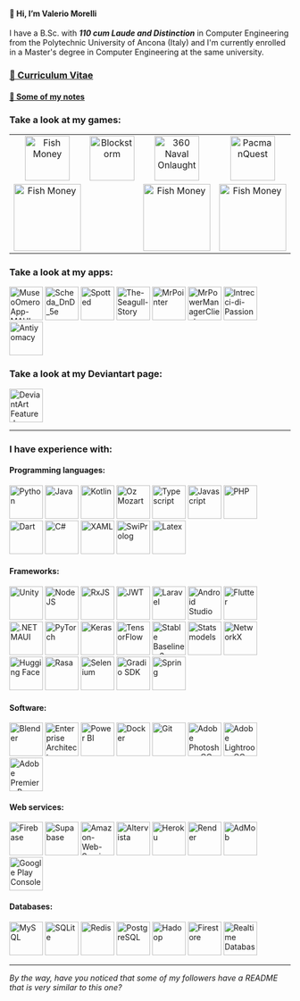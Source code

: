 #### 👋 Hi, I’m Valerio Morelli

I have a B.Sc. with ***110 cum Laude and Distinction*** in Computer Engineering from the Polytechnic University of Ancona (Italy) and I'm currently enrolled in a Master's degree in Computer Engineering at the same university.

### [📄 Curriculum Vitae](https://github.com/user-attachments/files/18718471/Valerio.Morelli.-.Curriculum.Vitae.Signed.pdf)
#### [📒 Some of my notes](https://github.com/MrPio/UNI-Notes)

### Take a look at my games:

<table style="width: 100%; border: none;" cellspacing="0" cellpadding="0" border="0">
  <tr>
    <td align="center"><a href="https://github.com/MrPio/FishMoney"><img src="https://github.com/user-attachments/assets/067810bc-1f5e-47ee-827e-15ab26822c56" height="80rem" title="Fish Money"></a></td>
    <td align="center"><a href="https://github.com/MrPio/Blockstorm"><img src="https://github.com/user-attachments/assets/b25160bf-b3de-4fd7-b4ab-c0dff8d93c25" height="80rem" title="Blockstorm"></a></td>
    <td align="center"><a href="https://github.com/MrPio/360-Naval-Onslaught"><img src="https://github.com/user-attachments/assets/19f8704f-c765-4eef-bafd-8f547ff5f288" height="80rem" title="360 Naval Onlaught"></a></td>
    <td align="center"><a href="https://github.com/MrPio/PacmanQuest"><img src="https://github.com/user-attachments/assets/7e41eaf1-cf31-4c9e-96f0-d93a1abc4d5e" height="80rem" title="PacmanQuest"></a></td>
    <td align="center"><a href="https://github.com/MrPio/MrMiner/"><img src="https://github.com/user-attachments/assets/d1026757-3fae-49b7-b6cd-01c0f2e5e3af" height="80rem" title="MrMiner"></a></td>
    <td align="center"><a href="https://github.com/MrPio/CookieClicker-replica-"><img src="https://github.com/user-attachments/assets/9eda378a-7741-4ca1-b92d-7c804dfa4bf1" height="80rem" title="Cookie Clicker"></a></td>
  </tr>
  <tr>
    <td align="center"><a href="https://play.unity.com/en/games/98842023-8746-42f8-8bf1-205171d73e2c/fish-money"><img src="https://github.com/user-attachments/assets/b7ff7bff-9076-4b67-bc96-ca446499f532" width="120rem" title="Fish Money"></a></td>
    <td align="center"></td>
    <td align="center"><a href="https://play.unity.com/en/games/3e848b90-ba30-413f-a65e-62e459a52077/360-naval-onslaught"><img src="https://github.com/user-attachments/assets/b7ff7bff-9076-4b67-bc96-ca446499f532" width="120rem" title="Fish Money"></a></td>
    <td align="center"><a href="https://play.unity.com/en/games/d8005ead-716d-43c7-aecb-437ca361a443/pacman-quest"><img src="https://github.com/user-attachments/assets/b7ff7bff-9076-4b67-bc96-ca446499f532" width="120rem" title="Fish Money"></a></td>
    <td align="center"></td>
    <td align="center"></td>
  </tr>
</table>

### Take a look at my apps:
<div>
  <a href="https://github.com/MrPio/MuseoOmeroApp-MAUI"><img src="https://github.com/user-attachments/assets/9feca4f4-ae94-41b5-a5c1-23117d982f76" height="60rem" title="MuseoOmeroApp-MAUI"></a>
  <a href="https://github.com/MrPio/Scheda_DnD_5e"><img src="https://github.com/user-attachments/assets/588583db-d625-4040-af8a-253d6311efbc" height="60rem" title="Scheda_DnD_5e"></a>
  <a href="https://github.com/MrPio/Spotted-Kotlin"><img src="https://github.com/user-attachments/assets/156791bc-88ed-442d-9dbe-631037be89f4" height="60rem" title="Spotted"></a>
  <a href="https://github.com/MrPio/The-Seagull-Story"><img src="https://github.com/user-attachments/assets/7f3d6c31-a1eb-4e27-b4f2-9139b59d5538" height="60rem" title="The-Seagull-Story"></a>
  <a href="https://github.com/MrPio/MrPointer"><img src="https://github.com/user-attachments/assets/9acef4d7-4a75-4c50-8363-ccafbc311f3d" height="60rem" title="MrPointer"></a>
  <a href="https://github.com/MrPio/MrPowerManagerClient"><img src="https://github.com/user-attachments/assets/d37109a2-b183-4fbc-98a5-26b607bc33c2" height="60rem" title="MrPowerManagerClient"></a>
  <a href="https://github.com/MrPio/Intrecci-di-Passione"><img src="https://github.com/user-attachments/assets/0b1e1e7a-376b-40c4-86ca-b8bf3468e6ae" height="60rem" title="Intrecci-di-Passione"></a>
  <a href="https://github.com/MrPio/Antiyomacy"><img src="https://github.com/user-attachments/assets/a78a21f8-f002-4094-8b4c-479d51ab309f" height="60rem" title="Antiyomacy"></a>
</div>

### Take a look at my Deviantart page:
<div>
  <a href="https://www.deviantart.com/mrpio5/gallery/74322990/featured"><img src="https://github.com/user-attachments/assets/aab33de9-ecf3-454f-956e-562670efecd6" height="60rem" title="DeviantArt Featured"></a>
</div>


---
### I have experience with:

#### Programming languages:
<div>
  <img src="https://github.com/user-attachments/assets/774b34a3-5ac2-4272-8955-57bf0cb2763b" height="60rem" title="Python">
  <img src="https://cdn-icons-png.flaticon.com/512/5968/5968282.png" height="60rem" title="Java">
  <img src="https://github.com/user-attachments/assets/39eb95c4-22e8-4f47-b345-14395d55c771" height="60rem" title="Kotlin">
  <img src="https://github.com/user-attachments/assets/133fd6d2-dc16-431e-bd93-d7f60925e65a" height="60rem" title="Oz Mozart">
  <img src="https://github.com/user-attachments/assets/77acf964-fd00-49fe-b89a-72f062e8c31e" height="60rem" title="Typescript">
  <img src="https://github.com/user-attachments/assets/c1ef5fb7-6c4d-4412-bbb3-27b866b9a5b2" height="60rem" title="Javascript">
  <img src="https://github.com/user-attachments/assets/c8c58b8a-aa9c-43af-adaf-cf4431c47c6f" height="60rem" title="PHP">
  <img src="https://github.com/user-attachments/assets/58c8ea18-8dca-4835-8b6a-7c692de3dd2f" height="60rem" title="Dart">
  <img src="https://github.com/user-attachments/assets/e1edbce4-c92b-4dd6-b839-123cd41b2fdf" height="60rem" title="C#">
  <img src="https://github.com/user-attachments/assets/d3c5d98c-e484-490f-92b7-af6494a55d84" height="60rem" title="XAML">
  <img src="https://cdn.icon-icons.com/icons2/2107/PNG/512/file_type_prolog_icon_130230.png" height="60rem" title="SwiProlog">
  <img src="https://github.com/user-attachments/assets/f435bae4-2970-4a87-8b74-64709d6c686a" height="60rem" title="Latex">
</div>

#### Frameworks:
<div>
  <img src="https://user-images.githubusercontent.com/61319844/156958898-1f821b0d-21a8-444c-bc01-3cc3f49a44e8.png" height="60rem" title="Unity">
  <img src="https://upload.wikimedia.org/wikipedia/commons/d/d9/Node.js_logo.svg" height="60rem" title="NodeJS">
  <img src="https://rxjs.dev/generated/images/marketing/home/Rx_Logo-512-512.png" height="60rem" title="RxJS">
  <img src="https://cdn.worldvectorlogo.com/logos/jwt-3.svg" height="60rem" title="JWT">
  <img src="https://github.com/user-attachments/assets/751fa0ed-059f-4346-83e7-4c54a21323c8" height="60rem" title="Laravel">
  <img src="https://github.com/user-attachments/assets/9db616cf-2d40-4593-93cf-7a74631cbf26" height="60rem" title="Android Studio">
  <img src="https://web-strapi.mrmilu.com/uploads/flutter_logo_470e9f7491.png" height="60rem" title="Flutter">
  <img src="https://miro.medium.com/v2/resize:fit:400/1*r9PHaS8b0YCrOnMu9tZz9g.png" height="60rem" title=".NET MAUI">
  <img src="https://upload.wikimedia.org/wikipedia/commons/thumb/1/10/PyTorch_logo_icon.svg/640px-PyTorch_logo_icon.svg.png" height="60rem" title="PyTorch">
  <img src="https://github.com/user-attachments/assets/d2a74c09-d023-45bd-8a41-a01dc4d75400" height="60rem" title="Keras">
  <img src="https://upload.wikimedia.org/wikipedia/commons/thumb/2/2d/Tensorflow_logo.svg/1915px-Tensorflow_logo.svg.png" height="60rem" title="TensorFlow">
  <img src="https://github.com/MrPio/MrPio/assets/22773005/abadbbb3-1126-4025-b086-2370ae61318e" height="60rem" title="Stable Baselines 3">
  <img src="https://github.com/user-attachments/assets/a17659ee-459a-4c81-90ea-1733a3246dc8" height="60rem" title="Statsmodels">
  <img src="https://github.com/user-attachments/assets/c2a68dd5-154d-454e-9eb6-3a0af7a92f87" height="60rem" title="NetworkX">

  <img src="https://workable-application-form.s3.amazonaws.com/advanced/production/61557f91d9510741dc62e7f8/c3635b59-a3d2-444a-b636-a9d0061dcdde" height="60rem" title="Hugging Face">
  <img src="https://github.com/user-attachments/assets/700a1ff5-7843-464f-a78e-0dd01af74121" height="60rem" title="Rasa">
  <img src="https://github.com/user-attachments/assets/3306cf3a-4577-4f7c-ae8f-03fca21dc285" height="60rem" title="Selenium">
  <img src="https://github.com/user-attachments/assets/a1d6f7e7-f95e-4731-9947-6c2c7ecde4d4" height="60rem" title="Gradio SDK">
  <img src="https://github.com/user-attachments/assets/c60d098f-25fc-41d6-a8aa-42987f34a6ad" height="60rem" title="Spring">
</div>


#### Software:
<div>
  <img src="https://upload.wikimedia.org/wikipedia/commons/thumb/0/0c/Blender_logo_no_text.svg/768px-Blender_logo_no_text.svg.png" height="60rem" title="Blender">
  <img src="https://github.com/MrPio/MrPio/assets/22773005/4ff5946f-e536-4d7e-9c1c-a7c660b0cb27" height="60rem" title="Enterprise Architect">
  <img src="https://github.com/user-attachments/assets/dd9e42bd-c6b6-43fd-868c-6b7d4e2449a5" height="60rem" title="Power BI">
  <img src="https://github.com/user-attachments/assets/452eb402-92f2-4e11-bad1-35287f0bf0c5" height="60rem" title="Docker">
  <img src="https://upload.wikimedia.org/wikipedia/commons/thumb/3/3f/Git_icon.svg/2048px-Git_icon.svg.png" height="60rem" title="Git">
  <img src="https://github.com/user-attachments/assets/49b8d27b-644e-4220-bdf0-f8fd6fdc2c81" height="60rem" title="Adobe Photoshop CC">
  <img src="https://github.com/user-attachments/assets/dd9a6fe0-8b4c-4065-81a7-f13703687f19" height="60rem" title="Adobe Lightroom CC">
  <img src="https://github.com/user-attachments/assets/42423133-7084-4027-97f5-0fde71cdd5b7" height="60rem" title="Adobe Premiere Pro CC">
</div>

#### Web services:
<div>
  <img src="https://upload.wikimedia.org/wikipedia/commons/f/fd/Firebase_Logo_%28No_wordmark%29_%282024-%29.svg" height="60rem" title="Firebase">
  <img src="https://github.com/user-attachments/assets/2c741c6e-0062-40b3-9b76-8ed9edca4f0d" height="60rem" title="Supabase">
  <img src="https://github.com/user-attachments/assets/967d7fdd-332a-47ff-96d2-74fc5a9cd4c2" height="60rem" title="Amazon-Web-Services">
  <img src="https://github.com/user-attachments/assets/d440e6a6-b36c-459e-a6f4-3734df1f60c4" height="60rem" title="Altervista">
  <img src="https://github.com/user-attachments/assets/ae5b70b9-3484-4941-bdf5-242b877fafdd" height="60rem" title="Heroku">
  <img src="https://github.com/user-attachments/assets/1e2fd858-1567-4873-b56d-0360e8f9eca7" height="60rem" title="Render">
  <img src="https://github.com/user-attachments/assets/e463d6a4-b672-4ad6-8f43-2249ef2f49ab" height="60rem" title="AdMob">
  <img src="https://github.com/user-attachments/assets/445f0e5d-3f49-4854-8d41-0fee5d0f22bd" height="60rem" title="Google Play Console">
</div>

#### Databases:
<div>
  <img src="https://cdn-icons-png.flaticon.com/512/5968/5968313.png" height="60rem" title="MySQL">
  <img src="https://github.com/user-attachments/assets/b002ef28-9e6a-4252-b6e8-c424c7aec6f9" height="60rem" title="SQLite">
  <img src="https://www.geekandjob.com/uploads/wiki/5f6231ac011726c714dfa5bad0c05c4a4c8ad8c4.png" height="60rem" title="Redis">
  <img src="https://upload.wikimedia.org/wikipedia/commons/2/29/Postgresql_elephant.svg" height="60rem" title="PostgreSQL">
  <img src="https://cdn.worldvectorlogo.com/logos/hadoop.svg" height="60rem" title="Hadoop">
  <img src="https://github.com/user-attachments/assets/e855e3ae-c733-4948-8a50-e93ad988e011" height="60rem" title="Firestore">
  <img src="https://github.com/user-attachments/assets/214a1ed4-f427-42ac-81c5-b480c53ae6a8" height="60rem" title="Realtime Database">
</div>


<!--
#### OS:
<div>
  <img src="https://github.com/user-attachments/assets/241f38d5-0ac7-46b8-8e11-42b90812c4cb" height="60rem" title="Windows">
  <img src="https://upload.wikimedia.org/wikipedia/commons/9/9e/UbuntuCoF.svg" height="60rem" title="Ubuntu">
  <img src="https://github.com/user-attachments/assets/f1b66b25-9068-4596-9943-6d728eb6d277" height="60rem" title="LinuxLite">
  <img src="https://github.com/user-attachments/assets/e4b2f09d-df90-4d63-a714-db30c2b65d4e" height="60rem" title="Kali Linux">
</div>-->

<!--
### What I plan on learning:

<div>
  <img src="https://github.com/MrPio/MrPio/assets/22773005/97920227-b04f-4b5b-8596-d143e69c29e1" height="60rem" title="Unreal Engine">
  <img src="https://www.svgrepo.com/show/353912/ionic-icon.svg" height="60rem" title="Ionic"> 
  <img src="https://upload.wikimedia.org/wikipedia/commons/thumb/9/91/Electron_Software_Framework_Logo.svg/2048px-Electron_Software_Framework_Logo.svg.png" height="60rem" title="Electron">
  <img src="https://www.geekandjob.com/uploads/wiki/5fd2279663a119d26b5924521938d9eb.png" height="60rem" title="Apache Cordova"> 
  <img src="https://www.raspberryitaly.com/wp-content/uploads/2015/04/Arch-linux-logo.png" height="60rem" title="Arch Linux">
</div>-->

---
*By the way, have you noticed that some of my followers have a README that is very similar to this one?* <!--*A bit of a coincidence, don't you think?*-->
